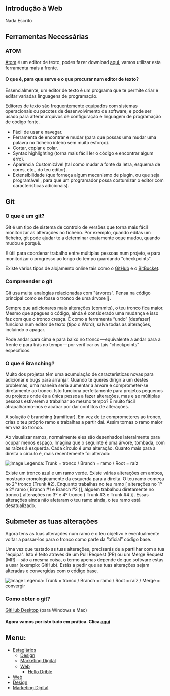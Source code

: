 ## Introdução à Web

Nada Escrito

## Ferramentas Necessárias

### ATOM

[Atom](https://atom.io/) é um editor de texto, podes fazer download [aqui](https://atom.io/), vamos utilizar esta ferramenta mais a frente.

#### O que é, para que serve e o que procurar num editor de texto?

Essencialmente, um editor de texto é um programa que te permite criar e editar variadas linguagens de programação.

Editores de texto são frequentemente equipados com sistemas operacionais ou pacotes de desenvolvimento de software, e pode ser usado para alterar arquivos de configuração e linguagem de programação de código fonte.

- Fácil de usar e navegar.
- Ferramenta de encontrar e mudar (para que possas uma mudar uma palavra no ficheiro inteiro sem muito esforço).
- Cortar, copiar e colar.
- Syntax highlighting (torna mais fácil ler o código e encontrar algum erro).
- Aparência Customizável (tal como mudar a fonte da letra, esquema de cores, etc., do teu editor).
- Extensibilidade (que forneça algum mecanismo de plugin, ou que seja programável , para que um programador possa costumizar o editor com características adicionais).


## Git

### O que é um git?

Git é um tipo de sistema de controlo de versões que torna mais fácil monitorizar as alterações no ficheiro. Por exemplo, quando editas um ficheiro, git pode ajudar te a determinar exatamente oque mudou, quando mudou e porquê.

É útil para coordenar trabalho entre múltiplas pessoas num projeto, e para monitorizar o progresso ao longo do tempo guardando "checkpoints".

Existe vários tipos de alojamento online tais como o [GitHub](https://github.com/) e o [BitBucket](https://bitbucket.org/).

### Compreender o git

Git usa muita analogias relacionadas com "árvores". Pensa na código principal como se fosse o tronco de uma árvore 🎄.

Sempre que adicionares mais alterações (commits), o teu tronco fica maior. Mesmo que apagues o código, ainda é considerado uma mudança e isso faz com que o tronco cresça. É como a ferramenta “undo” [desfazer] funciona num editor de texto (tipo o Word), salva todas as alterações, incluindo o apagar.

Pode andar para cima e para baixo no tronco — equivalente a andar para a frente e para trás no tempo — por verificar os tais "checkpoints" específicos.

### O que é Branching?

Muito dos projetos têm uma acumulação de características novas para adicionar e bugs para arranjar. Quando te queres dirigir a um destes problemas, uma maneira seria aumentar a árvore e comprometer-se diretamente ao tronco. Isto funciona perfeitamente para projetos pequenos ou projetos onde és a única pessoa a fazer alterações, mas e se múltiplas pessoas estiverem a trabalhar ao mesmo tempo? É muito fácil atrapalharmo-nos e acabar por dar conflitos de alterações.

A solução é branching (ramificar). Em vez de te comprometeres ao tronco, crias o teu próprio ramo e trabalhas a partir daí. Assim tornas o ramo maior em vez do tronco.

Ao visualizar ramos, normalmente eles são desenhados lateralmente para ocupar menos espaço. Imagina que o seguinte é uma árvore, tombada, com as raízes á esquerda. Cada círculo é uma alteração. Quanto mais para a direita o círculo é, mais recentemente foi alterado:

  ![Image](/sys-config/images/branching_exemplo1.png)
Legenda: Trunk = tronco / Branch = ramo / Root = raíz

Existe um tronco azul e um ramo verde. Existe várias alterações em ambos, mostrado cronologicamente da esquerda para a direita. O teu ramo começa no 2º tronco (Trunk #2). Enquanto trabalhas no teu ramo [ alterações no 1º e 2º ramo ( Branch #1 e Branch #2 )], alguém trabalhou diretamente no tronco [ alterações no 3º e 4º tronco ( Trunk #3 e Trunk #4 )]. Essas alterações ainda não afetaram o teu ramo ainda, o teu ramo está desatualizado.

## Submeter as tuas alterações

Agora tens as tuas alterações num ramo e o teu objetivo é eventualmente voltar a passar-los para o tronco como parte da “oficial” código base.

Uma vez que testado as tuas alterações, precisarás de a partilhar com a tua "equipa". Isto é feito através de um Pull Request (PR) ou um Merge Request (MR) — são a mesma coisa, o termo apenas depende de que software estás a usar (exemplo: GitHub). Estás a pedir que as tuas alterações sejam alteradas e convergidas com o código base.

  ![Image](/sys-config/images/branching_exemplo2.png)
Legenda: Trunk = tronco / Branch = ramo / Root = raíz / Merge = convergir


### Como obter o git?

[GitHub Desktop](https://desktop.github.com/) (para Windows e Mac)

#### Agora vamos por isto tudo em prática. Clica [aqui](/sys-config/estagiarios/web/hello-drible)


## Menu:
- [Estagiários](/sys-config/estagiarios/home)
  - [Design](/sys-config/estagiarios/design/home)
  - [Marketing Digital](/sys-config/estagiarios/marketingdigital/home)
  - [Web](/sys-config/estagiarios/web/home)
    - [Hello Drible](/sys-config/estagiarios/web/hello-drible)        
- [Web](/sys-config/web/home)
- [Design](/sys-config/design/home)
- [Marketing Digital](/sys-config/web/home)
